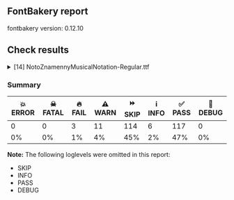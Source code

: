 ## FontBakery report

fontbakery version: 0.12.10





## Check results



<details><summary>[14] NotoZnamennyMusicalNotation-Regular.ttf</summary>
<div>
<details>
    <summary>🔥 <b>FAIL</b> Check for presence of an ARTICLE.en_us.html file <a href="https://fontbakery.readthedocs.io/en/stable/fontbakery/checks/googlefonts.description.html#"></a></summary>
    <div>







* 🔥 **FAIL** <p>This is a Noto font but it lacks an ARTICLE.en_us.html file.</p>
 [code: missing-article]



* 🔥 **FAIL** <p>This is a Noto font but it lacks a DESCRIPTION.en_us.html file.</p>
 [code: missing-description]



</div>
</details>

<details>
    <summary>🔥 <b>FAIL</b> Check that texts shape as per expectation <a href="https://fontbakery.readthedocs.io/en/stable/fontbakery/checks/shaping.html#"></a></summary>
    <div>







* 🔥 **FAIL** <p>qa/shaping_tests/example.json: Expected and actual shaping not matching</p>
<ul>
<li>
<p>Shaping did not match: ๰</p>
<pre><code>Expected: None
Got     : .notdef=0+500
</code></pre>
<p>Got: <svg style="height:100px;margin:10px;" xmlns="http://www.w3.org/2000/svg" viewBox="0 -292 500 1287" transform="matrix(1 0 0 -1 0 0)"> <defs> <path id="g0" d="M50.0,-292.0L50.0,995.0L450.0,995.0L450.0,-292.0L50.0,-292.0ZM100.0,-242.0L400.0,-242.0L400.0,945.0L100.0,945.0L100.0,-242.0Z"/> </defs> <g transform="translate(0,0)"> <use href="#g0"/> </g> </svg></p>
</li>
</ul>
 [code: shaping-regression]



</div>
</details>

<details>
    <summary>🔥 <b>FAIL</b> Ensure dotted circle glyph is present and can attach marks. <a href="https://fontbakery.readthedocs.io/en/stable/fontbakery/checks/shaping.html#"></a></summary>
    <div>







* 🔥 **FAIL** <p>The following glyphs could not be attached to the dotted circle glyph:</p>
<pre><code>- acutecomb

- gravecomb

- tildecomb

- u1CF00

- u1CF01

- u1CF02

- u1CF03

- u1CF04

- u1CF05

- u1CF06

- u1CF07

- u1CF08

- u1CF09

- u1CF0A

- u1CF0B

- u1CF0C

- u1CF0D

- u1CF0E

- u1CF0F

- u1CF10

- u1CF11

- u1CF12

- u1CF13

- u1CF14

- u1CF15

- u1CF16

- u1CF17

- u1CF18

- u1CF19

- u1CF1A

- u1CF1B

- u1CF1C

- u1CF1D

- u1CF1E

- u1CF1F

- u1CF20

- u1CF21

- u1CF22

- u1CF23

- u1CF24

- u1CF25

- u1CF26

- u1CF27

- u1CF28

- u1CF29

- u1CF2A

- u1CF2B

- u1CF30

- u1CF31

- u1CF32

- u1CF33

- u1CF34

- u1CF35

- u1CF36

- u1CF37

- u1CF38

- u1CF39

- u1CF3A

- u1CF3B

- u1CF3C

- u1CF3D

- u1CF3E

- u1CF40

- uni0302

- uni0304

- uni0306

- uni0307

- uni0308

- uni030A

- uni030B

- uni030C

- uni0326

- uni0327

- uni0328
</code></pre>
 [code: unattached-dotted-circle-marks]



</div>
</details>

<details>
    <summary>⚠️ <b>WARN</b> Check if each glyph has the recommended amount of contours. <a href="https://fontbakery.readthedocs.io/en/stable/fontbakery/checks/universal.html#"></a></summary>
    <div>







* ⚠️ **WARN** <p>This check inspects the glyph outlines and detects the total number of contours in each of them. The expected values are infered from the typical ammounts of contours observed in a large collection of reference font families. The divergences listed below may simply indicate a significantly different design on some of your glyphs. On the other hand, some of these may flag actual bugs in the font such as glyphs mapped to an incorrect codepoint. Please consider reviewing the design and codepoint assignment of these to make sure they are correct.</p>
<p>The following glyphs do not have the recommended number of contours:</p>
<pre><code>- Glyph name: aogonek	Contours detected: 3	Expected: 2

- Glyph name: uogonek	Contours detected: 2	Expected: 1

- Glyph name: uni25CC	Contours detected: 8	Expected: 16 or 12

- Glyph name: aogonek	Contours detected: 3	Expected: 2

- Glyph name: uni25CC	Contours detected: 8	Expected: 16 or 12

- Glyph name: uogonek	Contours detected: 2	Expected: 1
</code></pre>
 [code: contour-count]



</div>
</details>

<details>
    <summary>⚠️ <b>WARN</b> Check math signs have the same width. <a href="https://fontbakery.readthedocs.io/en/stable/fontbakery/checks/universal.html#"></a></summary>
    <div>







* ⚠️ **WARN** <p>The most common width is 572 among a set of 6 math glyphs.
The following math glyphs have a different width, though:</p>
<p>Width = 322:
minus</p>
 [code: width-outliers]



</div>
</details>

<details>
    <summary>⚠️ <b>WARN</b> Check font contains no unreachable glyphs <a href="https://fontbakery.readthedocs.io/en/stable/fontbakery/checks/universal.glyphset.html#"></a></summary>
    <div>







* ⚠️ **WARN** <p>The following glyphs could not be reached by codepoint or substitution rules:</p>
<pre><code>- u1CF24.alt
</code></pre>
 [code: unreachable-glyphs]



</div>
</details>

<details>
    <summary>⚠️ <b>WARN</b> Validate size, and resolution of article images, and ensure article page has minimum length and includes visual assets. <a href="https://fontbakery.readthedocs.io/en/stable/fontbakery/checks/googlefonts.article.html#"></a></summary>
    <div>







* ⚠️ **WARN** <p>Family metadata at fonts/NotoZnamennyMusicalNotation/googlefonts/ttf does not have an article.</p>
 [code: lacks-article]



</div>
</details>

<details>
    <summary>⚠️ <b>WARN</b> Check for codepoints not covered by METADATA subsets. <a href="https://fontbakery.readthedocs.io/en/stable/fontbakery/checks/googlefonts.subsets.html#"></a></summary>
    <div>







* ⚠️ **WARN** <p>The following codepoints supported by the font are not covered by
any subsets defined in the font's metadata file, and will never
be served. You can solve this by either manually adding additional
subset declarations to METADATA.pb, or by editing the glyphset
definitions.</p>
<ul>
<li>U+02C7 CARON: try adding one of: yi, tifinagh, canadian-aboriginal</li>
<li>U+02C9 MODIFIER LETTER MACRON: not included in any glyphset definition</li>
<li>U+02D8 BREVE: try adding one of: yi, canadian-aboriginal</li>
<li>U+02D9 DOT ABOVE: try adding one of: yi, canadian-aboriginal</li>
<li>U+02DB OGONEK: try adding one of: yi, canadian-aboriginal</li>
<li>U+02DD DOUBLE ACUTE ACCENT: not included in any glyphset definition</li>
<li>U+0302 COMBINING CIRCUMFLEX ACCENT: try adding one of: coptic, math, tifinagh, cherokee</li>
<li>U+0306 COMBINING BREVE: try adding one of: old-permic, tifinagh</li>
<li>U+0307 COMBINING DOT ABOVE: try adding one of: math, old-permic, tifinagh, canadian-aboriginal, syriac, malayalam, coptic, tai-le</li>
<li>U+030A COMBINING RING ABOVE: try adding syriac</li>
<li>U+030B COMBINING DOUBLE ACUTE ACCENT: try adding one of: cherokee, osage</li>
<li>U+030C COMBINING CARON: try adding one of: tai-le, cherokee</li>
<li>U+0326 COMBINING COMMA BELOW: not included in any glyphset definition</li>
<li>U+0327 COMBINING CEDILLA: not included in any glyphset definition</li>
<li>U+0328 COMBINING OGONEK: not included in any glyphset definition</li>
<li>U+25CC DOTTED CIRCLE: try adding one of: canadian-aboriginal, meetei-mayek, yi, tagbanwa, old-permic, warang-citi, armenian, wancho, mende-kikakui, brahmi, modi, hanifi-rohingya, siddham, mongolian, devanagari, elbasan, gunjala-gondi, tagalog, sinhala, mahajani, telugu, grantha, bassa-vah, psalter-pahlavi, limbu, masaram-gondi, cham, khojki, osage, syriac, khudawadi, tifinagh, kayah-li, sharada, malayalam, lepcha, music, chakma, kaithi, manichaean, sogdian, phags-pa, bengali, new-tai-lue, math, thai, adlam, duployan, coptic, soyombo, miao, thaana, tai-viet, marchen, javanese, hanunoo, buginese, caucasian-albanian, mandaic, bhaiksuki, tai-tham, kharoshthi, lao, gurmukhi, zanabazar-square, takri, newa, syloti-nagri, nko, oriya, tirhuta, gujarati, kannada, balinese, hebrew, symbols, tamil, pahawh-hmong, tibetan, myanmar, dogra, batak, rejang, sundanese, buhid, saurashtra, tai-le, ahom, khmer</li>
</ul>
<p>Or you can add the above codepoints to one of the subsets supported by the font: <code>latin</code>, <code>latin-ext</code>, <code>znamenny</code></p>
 [code: unreachable-subsetting]



</div>
</details>

<details>
    <summary>⚠️ <b>WARN</b> Combined length of family and style must not exceed 32 characters. <a href="https://fontbakery.readthedocs.io/en/stable/fontbakery/checks/googlefonts.name.html#"></a></summary>
    <div>







* ⚠️ **WARN** <p>Name ID 6 'NotoZnamennyMusicalNotation-Regular' exceeds 27 characters. This has been found to cause problems with PostScript printers, especially on Mac platforms.</p>
 [code: nameid6-too-long]



</div>
</details>

<details>
    <summary>⚠️ <b>WARN</b> Ensure soft_dotted characters lose their dot when combined with marks that replace the dot. <a href="https://fontbakery.readthedocs.io/en/stable/fontbakery/checks/shaping.html#"></a></summary>
    <div>







* ⚠️ **WARN** <p>The dot of soft dotted characters used in orthographies <em>must</em> disappear in the following strings: į̀ į́ į̂ į̃ į̄ į̌</p>
<p>The dot of soft dotted characters <em>should</em> disappear in other cases, for example: į̆ į̇ į̈ į̊ į̋ į̦̀ į̦́ į̦̂ į̦̃ į̦̄ į̦̆ į̦̇ į̦̈ į̦̊ į̦̋ į̦̌ į̧̀ į̧́ į̧̂ į̧̃</p>
<p>Your font fully covers the following languages that require the soft-dotted feature: Lithuanian (Latn, 2,357,094 speakers), Dutch (Latn, 31,709,104 speakers).</p>
<p>Your font does <em>not</em> cover the following languages that require the soft-dotted feature: Sar (Latn, 500,000 speakers), Ebira (Latn, 2,200,000 speakers), Yala (Latn, 200,000 speakers), Nateni (Latn, 100,000 speakers), Ekpeye (Latn, 226,000 speakers), Fur (Latn, 1,230,163 speakers), Mfumte (Latn, 79,000 speakers), Kpelle, Guinea (Latn, 622,000 speakers), Koonzime (Latn, 40,000 speakers), Ejagham (Latn, 120,000 speakers), Ijo, Southeast (Latn, 2,471,000 speakers), Dan (Latn, 1,099,244 speakers), Mundani (Latn, 34,000 speakers), Southern Kisi (Latn, 360,000 speakers), Makaa (Latn, 221,000 speakers), Lugbara (Latn, 2,200,000 speakers), Bete-Bendi (Latn, 100,000 speakers), Kom (Latn, 360,685 speakers), Ma’di (Latn, 584,000 speakers), Vute (Latn, 21,000 speakers), Basaa (Latn, 332,940 speakers), Zapotec (Latn, 490,000 speakers), Mango (Latn, 77,000 speakers), Belarusian (Cyrl, 10,064,517 speakers), Cicipu (Latn, 44,000 speakers), Ukrainian (Cyrl, 29,273,587 speakers), South Central Banda (Latn, 244,000 speakers), Bafut (Latn, 158,146 speakers), Igbo (Latn, 27,823,640 speakers), Dii (Latn, 71,000 speakers), Gulay (Latn, 250,478 speakers), Navajo (Latn, 166,319 speakers), Aghem (Latn, 38,843 speakers), Nzakara (Latn, 50,000 speakers), Ngbaka (Latn, 1,020,000 speakers), Avokaya (Latn, 100,000 speakers).</p>
 [code: soft-dotted]



</div>
</details>

<details>
    <summary>⚠️ <b>WARN</b> Do outlines contain any jaggy segments? <a href="https://fontbakery.readthedocs.io/en/stable/fontbakery/checks/outline.html#"></a></summary>
    <div>







* ⚠️ **WARN** <p>The following glyphs have jaggy segments:</p>
<pre><code>* u1CF55 (U+1CF55): B&lt;&lt;92.0,329.5&gt;-&lt;106.0,325.0&gt;-&lt;123.0,312.0&gt;&gt;/B&lt;&lt;123.0,312.0&gt;-&lt;106.0,330.0&gt;-&lt;86.0,353.0&gt;&gt; = 9.231220410208147

* u1CF5A (U+1CF5A): B&lt;&lt;92.0,329.5&gt;-&lt;106.0,325.0&gt;-&lt;123.0,312.0&gt;&gt;/B&lt;&lt;123.0,312.0&gt;-&lt;106.0,330.0&gt;-&lt;86.0,353.0&gt;&gt; = 9.231220410208147
</code></pre>
 [code: found-jaggy-segments]



</div>
</details>

<details>
    <summary>⚠️ <b>WARN</b> Is there kerning info for non-ligated sequences? <a href="https://fontbakery.readthedocs.io/en/stable/fontbakery/checks/googlefonts.gpos.html#"></a></summary>
    <div>







* ⚠️ **WARN** <p>GPOS table lacks kerning info for the following non-ligated sequences:</p>
<pre><code>- u1CF31 + u1CF3A

- u1CF6F + u1CF2B

- u1CF6F + u1CF3C

- u1CF86 + u1CF30

- u1CF86 + u1CF31

- u1CF86 + u1CF85

- u1CF8B + u1CF30

- u1CF90 + u1CF30
</code></pre>
 [code: lacks-kern-info]



</div>
</details>

<details>
    <summary>⚠️ <b>WARN</b> Are there caret positions declared for every ligature? <a href="https://fontbakery.readthedocs.io/en/stable/fontbakery/checks/googlefonts.gdef.html#"></a></summary>
    <div>







* ⚠️ **WARN** <p>This font lacks caret position values for ligature glyphs on its GDEF table.</p>
 [code: lacks-caret-pos]



</div>
</details>

<details>
    <summary>⚠️ <b>WARN</b> Ensure fonts have ScriptLangTags declared on the 'meta' table. <a href="https://fontbakery.readthedocs.io/en/stable/fontbakery/checks/googlefonts.meta.html#"></a></summary>
    <div>







* ⚠️ **WARN** <p>This font file does not have a 'meta' table.</p>
 [code: lacks-meta-table]



</div>
</details>
</div>
</details>




### Summary

| 💥 ERROR | ☠ FATAL | 🔥 FAIL | ⚠️ WARN | ⏩ SKIP | ℹ️ INFO | ✅ PASS | 🔎 DEBUG | 
| ---|---|---|---|---|---|---|---|
| 0 | 0 | 3 | 11 | 114 | 6 | 117 | 0 | 
| 0% | 0% | 1% | 4% | 45% | 2% | 47% | 0% | 



**Note:** The following loglevels were omitted in this report:


* SKIP
* INFO
* PASS
* DEBUG
